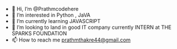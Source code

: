 - 👋 Hi, I’m @Prathmcodehere
- 👀 I’m interested in Python , JaVA
- 🌱 I’m currently learning JAVASCRIPT
- 💞️ I’m looking to land in good IT company
currently INTERN at THE SPARKS FOUNDATION
- 📫 How to reach me prathmthakre44@gmail.com

<!---
Prathmcodehere/Prathmcodehere is a ✨ special ✨ repository because its `README.md` (this file) appears on your GitHub profile.
You can click the Preview link to take a look at your changes.
--->
